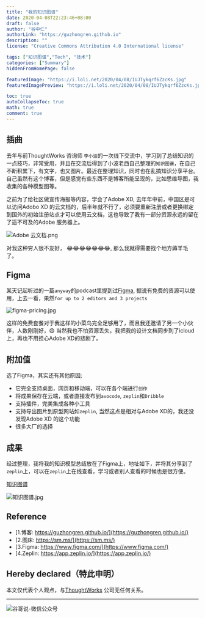 ```yaml
---
title: "我的知识图谱"
date: 2020-04-08T22:23:46+08:00
draft: false
author: "谷中仁"
authorLink: "https://guzhongren.github.io"
description: ""
license: "Creative Commons Attribution 4.0 International license"

tags: ["知识图谱","Tech", "技术"]
categories: ["Summary"]
hiddenFromHomePage: false

featuredImage: "https://i.loli.net/2020/04/08/IUJTykqrf6ZzcKs.jpg"
featuredImagePreview: "https://i.loli.net/2020/04/08/IUJTykqrf6ZzcKs.jpg"

toc: true
autoCollapseToc: true
math: true
comment: true
---
```


## 插曲

去年与前ThoughtWorks 咨询师 `李小波`的一次线下交流中，学习到了总结知识的一点技巧，非常受用，并且在交流后得到了小波老西自己整理的`知识图谱`，在自己不断积累下，有文字，也又图片。最近在整理知识，同时也在乱搞知识分享平台。自己虽然有这个博客，但是感觉有些东西不是博客所能呈现的，比如思维导图，我收集的各种模型图等。

之前为了给社区做宣传海报等内容，学会了Adobe XD, 去年年中前，中国区是可以访问Adobo XD 的云文档的，后半年就不行了，必须要重新注册或者更换绑定到国外的初始注册站点才可以使用云文档，这也导致了我有一部分资源永远的留在了遥不可及的Adobe 服务器上。

![Adobe 云文档.png](https://i.loli.net/2020/04/08/akDEgVPBX4jzhQR.jpg)

对我这种穷人很不友好， 😂😂😂😂😂😂😂, 那么我就得需要找个地方薅羊毛了。

## Figma

某天记起听过的一篇`anyway`的podcast里提到过[Figma](https://www.figma.com/), 据说有免费的资源可以使用，上去一看，果然`for up to 2 editors and 3 projects`

![figma-pricing.jpg](https://i.loli.net/2020/04/08/reLFAUKDqpwoMNs.jpg)

这样的免费套餐对于我这样的小菜鸟完全足够用了，而且我还邀请了另一个小伙伴，人数刚刚好，😄 当然我也不怕资源丢失，我把我的设计文档同步到了icloud上，再也不用担心Adobe XD的悲剧了。


## 附加值

选了Figma，其实还有其他原因;
* 它完全支持桌面，网页和移动端，可以在各个端进行`创作`
* 将成果保存在云端，或者直接发布到`avocode`, `zeplin`和`Dribble`
* 支持插件，完美集成各种小工具
* 支持导出图片到原型网站如`zeplin`, 当然这点是相对与Adobe XD的，我还没发现Adobe XD 的这个功能
* 很多大厂的选择

## 成果

经过整理，我将我的知识模型总结放在了Figma上，地址如下，并将其分享到了`zeplin`上，可以在`zeplin`上在线查看，学习或者别人查看的时候也是很方便。

[知识图谱](https://scene.zeplin.io/project/5e8b429f7e331bb99bd3b62d)

![知识图谱.jpg](https://i.loli.net/2020/04/08/IUJTykqrf6ZzcKs.jpg)



## Reference

* [1.博客: https://guzhongren.github.io/](https://guzhongren.github.io/)
* [2.图床: https://sm.ms/](https://sm.ms/)
* [3.Figma: https://www.figma.com/](https://www.figma.com/)
* [4.Zeplin: https://app.zeplin.io/](https://app.zeplin.io/)

## Hereby declared（特此申明）

本文仅代表个人观点，与[ThoughtWorks](https://www.thoughtworks.com/) 公司无任何关系。

----
![谷哥说-微信公众号](https://ftp.bmp.ovh/imgs/2020/02/b7282c60d4d581ad.png)
